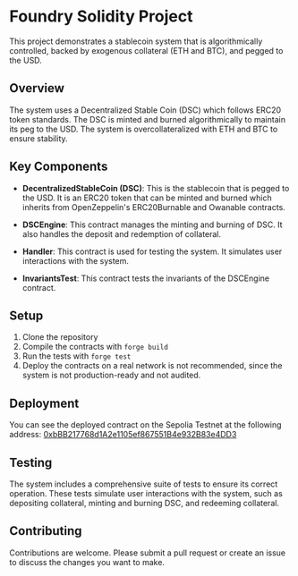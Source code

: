# Foundry Solidity Project

This project demonstrates a stablecoin system that is algorithmically controlled, backed by exogenous collateral (ETH and BTC), and pegged to the USD.

## Overview

The system uses a Decentralized Stable Coin (DSC) which follows ERC20 token standards. The DSC is minted and burned algorithmically to maintain its peg to the USD. The system is overcollateralized with ETH and BTC to ensure stability.

## Key Components

- **DecentralizedStableCoin (DSC)**: This is the stablecoin that is pegged to the USD. It is an ERC20 token that can be minted and burned which inherits from OpenZeppelin's ERC20Burnable and Owanable contracts.

- **DSCEngine**: This contract manages the minting and burning of DSC. It also handles the deposit and redemption of collateral.

- **Handler**: This contract is used for testing the system. It simulates user interactions with the system.

- **InvariantsTest**: This contract tests the invariants of the DSCEngine contract.

## Setup

1. Clone the repository
2. Compile the contracts with `forge build`
3. Run the tests with `forge test`
4. Deploy the contracts on a real network is not recommended, since the system is not production-ready and not audited.

## Deployment

You can see the deployed contract on the Sepolia Testnet at the following address: [0xbBB217768d1A2e1105ef867551B4e932B83e4DD3](https://sepolia.etherscan.io/address/0xbBB217768d1A2e1105ef867551B4e932B83e4DD3)

## Testing

The system includes a comprehensive suite of tests to ensure its correct operation. These tests simulate user interactions with the system, such as depositing collateral, minting and burning DSC, and redeeming collateral.

## Contributing

Contributions are welcome. Please submit a pull request or create an issue to discuss the changes you want to make.
